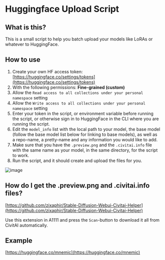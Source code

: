 # Huggingface Upload Script
## What is this?
This is a small script to help you batch upload your models like LoRAs or whatever to HuggingFace.

## How to use
1. Create your own HF access token: [https://huggingface.co/settings/tokens](https://huggingface.co/settings/tokens)
2. With the following permissions: **Fine-grained (custom)**
3. Allow the `Read access to all collections under your personal namespace` setting
4. Allow the `Write access to all collections under your personal namespace` setting
5. Enter your token in the script, or environment variable before running the script, or otherwise sign in to HuggingFace in the CLI where you are running the script.
6. Edit the `model_info` list with the local path to your model, the base model (follow the base model list below for linking to base models), as well as a repo-name, a pretty-name and any information you would like to add.
7. Make sure that you have the `.preview.png` and the `.civitai.info` file with the same name as your model, in the same directory, for the script to work.
8. Run the script, and it should create and upload the files for you.

![image](https://github.com/MNeMoNiCuZ/huggingfaceUploadScript/assets/60541708/1a48b863-82c1-4f5b-b367-725790a62c4b)


## How do I get the .preview.png and .civitai.info files?
[https://github.com/zixaphir/Stable-Diffusion-Webui-Civitai-Helper](https://github.com/zixaphir/Stable-Diffusion-Webui-Civitai-Helper)

Use this extension in A1111 and press the `Scan`-button to download it all from CivitAI automatically.


## Example
[https://huggingface.co/mnemic](https://huggingface.co/mnemic)
